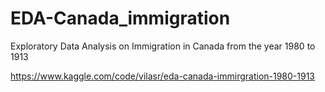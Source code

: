 # EDA-Canada_immigration
Exploratory Data Analysis on Immigration in Canada from the year 1980 to 1913

https://www.kaggle.com/code/vilasr/eda-canada-immirgration-1980-1913

